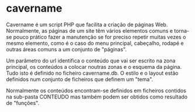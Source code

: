 # cavername
Cavername é um script PHP que facilita a criação de páginas Web. Normalmente, as páginas de um site têm vários elementos comuns e torna-se pouco prático fazer a manutenção se for preciso repetir muitas vezes o mesmo elemento, como é o caso do menu principal, cabeçalho, rodapé e outras áreas comuns a um conjunto de "páginas".

Um parâmetro do url identifica o conteúdo que vai ser escrito na zona principal, os conteúdos a colocar noutras zonas e o esquema da página. Tudo isto é definido no ficheiro cavername.db. O estilo e o layout estão definidos num conjunto de ficheiros que definem um "tema".

Normalmente os conteúdos encontram-se definidos em ficheiros contidos na sub-pasta CONTEUDO mas também podem ser obtidos como resultado de "funções".
